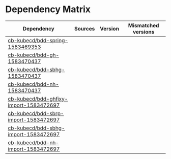 # Dependency Matrix

Dependency | Sources | Version | Mismatched versions
---------- | ------- | ------- | -------------------
[cb-kubecd/bdd-spring-1583469353](https://github.com/cb-kubecd/bdd-spring-1583469353.git) |  | []() | 
[cb-kubecd/bdd-gh-1583470437](https://github.com/cb-kubecd/bdd-gh-1583470437.git) |  | []() | 
[cb-kubecd/bdd-sbhg-1583470437](https://github.com/cb-kubecd/bdd-sbhg-1583470437.git) |  | []() | 
[cb-kubecd/bdd-nh-1583470437](https://github.com/cb-kubecd/bdd-nh-1583470437.git) |  | []() | 
[cb-kubecd/bdd-ghfjxy-import-1583472697](https://github.com/cb-kubecd/bdd-ghfjxy-import-1583472697.git) |  | []() | 
[cb-kubecd/bdd-sbrp-import-1583472697](https://github.com/cb-kubecd/bdd-sbrp-import-1583472697.git) |  | []() | 
[cb-kubecd/bdd-sbhg-import-1583472697](https://github.com/cb-kubecd/bdd-sbhg-import-1583472697.git) |  | []() | 
[cb-kubecd/bdd-nh-import-1583472697](https://github.com/cb-kubecd/bdd-nh-import-1583472697.git) |  | []() | 
